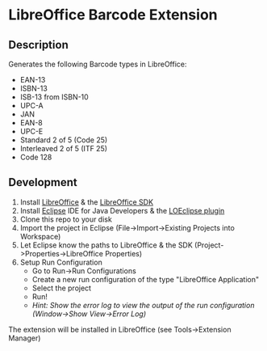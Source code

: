 # LibreOffice Barcode Extension

## Description

Generates the following Barcode types in LibreOffice:
* EAN-13
* ISBN-13
* ISB-13 from ISBN-10
* UPC-A
* JAN
* EAN-8
* UPC-E
* Standard 2 of 5 (Code 25)
* Interleaved 2 of 5 (ITF 25)
* Code 128

## Development

1. Install [LibreOffice](http://www.libreoffice.org/download) & the [LibreOffice SDK](http://www.libreoffice.org/download)
2. Install [Eclipse](http://www.eclipse.org/) IDE for Java Developers & the [LOEclipse plugin](https://marketplace.eclipse.org/content/loeclipse)
3. Clone this repo to your disk
4. Import the project in Eclipse (File->Import->Existing Projects into Workspace)
5. Let Eclipse know the paths to LibreOffice & the SDK (Project->Properties->LibreOffice Properties)
6. Setup Run Configuration
    * Go to Run->Run Configurations
    * Create a new run configuration of the type "LibreOffice Application"
    * Select the project
    * Run!
    * *Hint: Show the error log to view the output of the run configuration (Window->Show View->Error Log)*

The extension will be installed in LibreOffice (see Tools->Extension Manager)
